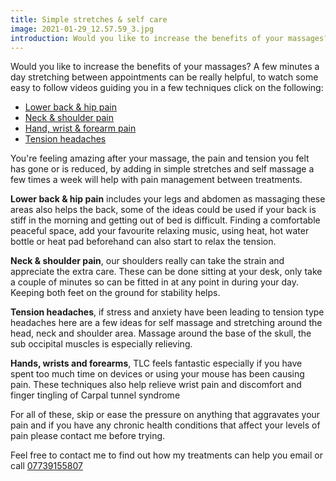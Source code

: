 ```yaml
---
title: Simple stretches & self care
image: 2021-01-29_12.57.59_3.jpg
introduction: Would you like to increase the benefits of your massages?  A few minutes a day stretching between appointments can be really helpful, to watch some easy to follow videos guiding you in a few techniques click on the following...
---
```

Would you like to increase the benefits of your massages?  A few minutes a day stretching between appointments can be really helpful, to watch some easy to follow videos guiding you in a few techniques click on the following: 

* [Lower back & hip pain](https://www.facebook.com/brightonmassage/videos/322031888762630)
* [Neck & shoulder pain](https://www.facebook.com/brightonmassage/videos/661485254686308)
* [Hand, wrist & forearm pain](https://www.facebook.com/brightonmassage/videos/790924414979232)
* [Tension headaches](https://www.facebook.com/brightonmassage/videos/254977605697263)

You're feeling amazing after your massage, the pain and tension you felt has gone or is reduced, by adding in simple stretches and self massage a few times a week will help with pain management between treatments. 

**Lower back & hip pain** includes your legs and abdomen as massaging these areas also helps the back, some of the ideas could be used if your back is stiff in the morning and getting out of bed is difficult. Finding a comfortable peaceful space, add your favourite relaxing music, using heat, hot water bottle or heat pad beforehand can also start to relax the tension. 

**Neck & shoulder pain**, our shoulders really can take the strain and appreciate the extra care. These can be done sitting at your desk, only take a couple of minutes so can be fitted in at any point in during your day. Keeping both feet on the ground for stability helps.

**Tension headaches**, if stress and anxiety have been leading to tension type headaches here are a few ideas for self massage and stretching around the head, neck and shoulder area. Massage around the base of the skull, the sub occipital muscles is especially relieving.

**Hands, wrists and forearms**, TLC feels fantastic especially if you have spent too much time on devices or using your mouse has been causing pain. These techniques also help relieve wrist pain and discomfort and finger tingling of Carpal tunnel syndrome 

For all of these, skip or ease the pressure on anything that aggravates your pain and if you have any chronic health conditions that affect your levels of pain please contact me before trying.

Feel free to contact me to find out how my treatments can help you email or call [07739155807](tel:07739155807)